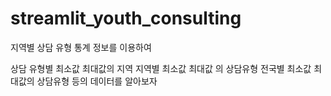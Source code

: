 # streamlit_youth_consulting
 
지역별 상담 유형 통계 정보를 이용하여

상담 유형별 최소값 최대값의 지역
지역별 최소값 최대값 의 상담유형
전국별 최소값 최대값의 상담유형 등의 데이터를 알아보자